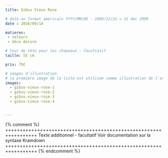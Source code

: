 ```yaml
---
title: Gibus Vieux Rose

# date au format americain YYYY/MM/DD - 2009/12/31 = 31 dec 2009
date : 2016/09/14

matieres:
 - velours
 - déco dorure

# tour de tête pour les chapeaux - facultatif
taille: 55 cm

prix: 75€

# images d'illustration
# la première image de la liste est utilisée comme illustration de l'article dans les pages de listing.
images:
  - gibus-vieux-rose-1
  - gibus-vieux-rose-2
  - gibus-vieux-rose-3
  - gibus-vieux-rose-4


---
```

{% comment %} +++++++++++++++++++++++++++++++++++++++++++++++++++++++++++++++++
              Texte additionnel - facultatif
              Voir documentation sur la syntaxe Kramdown
+++++++++++++++++++++++++++++++++++++++++++++++++++++++++++++++++ {% endcomment %}
